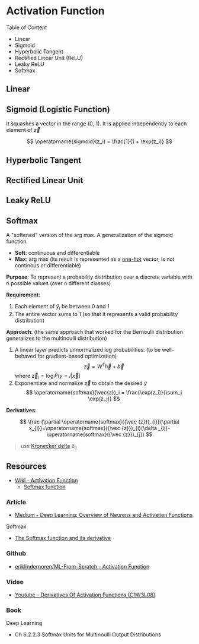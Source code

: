 # Activation Function

Table of Content

* Linear
* Sigmoid
* Hyperbolic Tangent
* Rectified Linear Unit (ReLU)
* Leaky ReLU
* Softmax

## Linear

## Sigmoid (Logistic Function)

It squashes a vector in the range (0, 1). It is applied independently to each element of $\vec{z}$

$$
\operatorname{sigmoid}(z_i) = \frac{1}{1 + \exp(z_i)}
$$

## Hyperbolic Tangent

## Rectified Linear Unit

## Leaky ReLU

## Softmax

A "softened" version of the arg max.
A generalization of the sigmoid function.

* **Soft**: continuous and differentiable
* **Max**: arg max (its result is represented as a [one-hot](https://en.wikipedia.org/wiki/One-hot) vector, is not continous or differentiable)

**Purpose**: To represent a probability distribution over a discrete variable with n possible values (over n different classes)

**Requirement**:

1. Each element of $\hat{y}_i$ be between 0 and 1
2. The entire vector sums to 1 (so that it represents a valid probability distribution)

**Approach**: (the same approach that worked for the Bernoulli distribution generalizes to the multinoulli distribution)

1. A linear layer predicts unnormalized log probabilities: (to be well-behaved for gradient-based optimization)
    $$
    \vec{z} = W^T \vec{h} + \vec{b}
    $$
    where $\vec{z}_i = \log \tilde{P}(y = i|\vec{x})$
2. Exponentiate and normalize $\vec{z}$ to obtain the desired $\hat{y}$
    $$
    \operatorname{softmax}(\vec{z})_i = \frac{\exp(z_i)}{\sum_j \exp(z_j)}
    $$

**Derivatives**:

$$
\frac {\partial \operatorname{softmax}({\vec {z}})_{i}}{\partial x_{j}}=\operatorname{softmax}({\vec {z}})_{i}(\delta _{ij}-\operatorname{softmax}({\vec {z}})_{j})
$$

>  use [Kronecker delta](https://en.wikipedia.org/wiki/Kronecker_delta) $\delta_{ij}$

## Resources

* [Wiki - Activation Function](https://en.wikipedia.org/wiki/Activation_function)
    * [Softmax function](https://en.wikipedia.org/wiki/Softmax_function)

### Article

* [Medium - Deep Learning: Overview of Neurons and Activation Functions](https://medium.com/@srnghn/deep-learning-overview-of-neurons-and-activation-functions-1d98286cf1e4)

Softmax

* [The Softmax function and its derivative](https://eli.thegreenplace.net/2016/the-softmax-function-and-its-derivative/)

### Github

* [eriklindernoren/ML-From-Scratch - Activation Function](https://github.com/eriklindernoren/ML-From-Scratch/blob/master/mlfromscratch/deep_learning/activation_functions.py)

### Video

* [Youtube - Derivatives Of Activation Functions (C1W3L08)](https://youtu.be/P7_jFxTtJEo)

### Book

Deep Learning

* Ch 6.2.2.3 Softmax Units for Multinoulli Output Distributions

